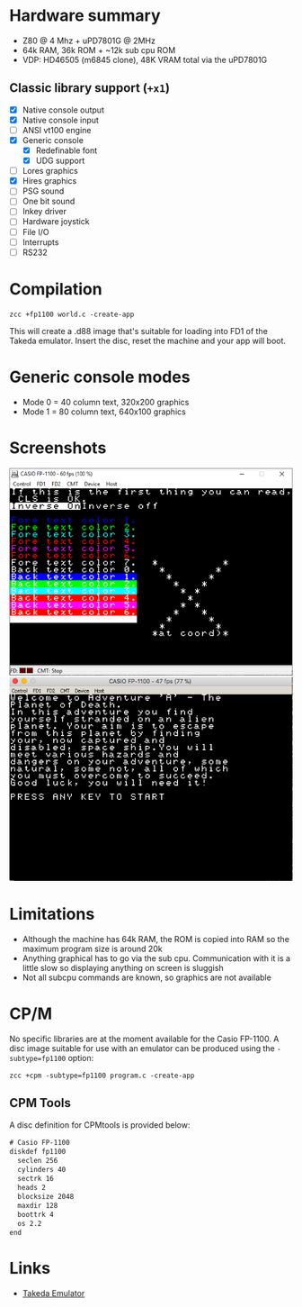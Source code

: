 # Hardware summary

* Z80 @ 4 Mhz + uPD7801G @ 2MHz
* 64k RAM, 36k ROM + ~12k sub cpu ROM
* VDP: HD46505 (m6845 clone), 48K VRAM total via the uPD7801G 

## Classic library support (`+x1`)

* [x] Native console output
* [x] Native console input
* [ ] ANSI vt100 engine
* [x] Generic console
    * [x] Redefinable font 
    * [x] UDG support
* [ ] Lores graphics
* [x] Hires graphics
* [ ] PSG sound
* [ ] One bit sound
* [ ] Inkey driver
* [ ] Hardware joystick
* [ ] File I/O
* [ ] Interrupts
* [ ] RS232

# Compilation

    zcc +fp1100 world.c -create-app

This will create a .d88 image that's suitable for loading into FD1 of the Takeda emulator. Insert the disc, reset the machine and your app will boot.

# Generic console modes

* Mode 0 = 40 column text, 320x200 graphics
* Mode 1 = 80 column text, 640x100 graphics

# Screenshots

![](images/platform/fp1100_gencon.png)
![](images/platform/fp1100_adva.png)

# Limitations

* Although the machine has 64k RAM, the ROM is copied into RAM so the maximum program size is around 20k   
* Anything graphical has to go via the sub cpu. Communication with it is a little slow so displaying anything on screen is sluggish
* Not all subcpu commands are known, so graphics are not available

# CP/M

No specific libraries are at the moment available for the Casio FP-1100. A disc image suitable for use with an emulator can be produced using the `-subtype=fp1100` option:

    zcc +cpm -subtype=fp1100 program.c -create-app


## CPM Tools

A disc definition for CPMtools is provided below:

    # Casio FP-1100
    diskdef fp1100
      seclen 256
      cylinders 40
      sectrk 16
      heads 2
      blocksize 2048
      maxdir 128
      boottrk 4
      os 2.2
    end


# Links

* [Takeda Emulator](http://takeda-toshiya.my.coocan.jp/fp1100/)
